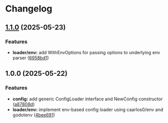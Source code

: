 # Changelog

## [1.1.0](https://github.com/nikita-shtimenko/goconfig/compare/v1.0.0...v1.1.0) (2025-05-23)


### Features

* **loader/env:** add WithEnvOptions for passing options to underlying env parser ([6958bd1](https://github.com/nikita-shtimenko/goconfig/commit/6958bd1442da84f2409b415ca95b0841664c9276))

## 1.0.0 (2025-05-22)


### Features

* **config:** add generic ConfigLoader interface and NewConfig constructor ([a87808d](https://github.com/nikita-shtimenko/goconfig/commit/a87808d5bfbb047d300c300a75131ff610a02b4b))
* **loader/env:** implement env-based config loader using caarlos0/env and godotenv ([4bee691](https://github.com/nikita-shtimenko/goconfig/commit/4bee691b81950e1e5917d5f0c622456b82ed5765))
